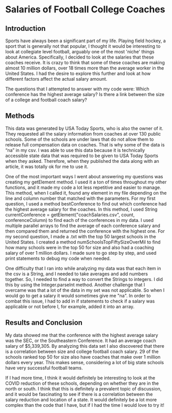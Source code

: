 # Salaries of Football College Coaches

## Introduction

Sports have always been a significant part of my life. Playing field hockey, a sport that is generally not that popular, I thought it would be interesting to look at collegiate level football, arguably one of the most 'niche' things about America. Specifically, I decided to look at the salaries that these coaches receive. It is crazy to think that some of these coaches are making almost 10 million dollars, over 18 times more than the average worker in the United States. I had the desire to explore this further and look at how different factors affect the actual salary amount.

The questions that I attempted to answer with my code were:
  Which conference has the highest average salary?
  Is there a link between the size of a college and football coach salary?




## Methods

This data was generated by USA Today Sports, who is also the owner of it. They requested all the salary information from coaches at over 130 public schools. Some of the schools are under laws that do not allow them to release full compensation data on coaches. That is why some of the data is “na” in my csv. I was able to use this data because it is technically accessible state data that was required to be given to USA Today Sports when they asked. Therefore, when they published the data along with an article, it was totally ok for me to use it.

One of the most important ways I went about answering my questions was creating my getElement method. I used it a ton of times throughout my other functions, and it made my code a lot less repetitive and easier to manage. This method, when I called it, found any element in my file depending on the line and column number that matched with the parameters. For my first question, I used a method bestConference to find out which conference had the highest average salary for the coaches. In this method, I used String currentConference = getElement("coachSalaries.csv", count, conferenceColumn) to find each of the conferences in my data. I used multiple parallel arrays to find the average of each conference salary and then compared them and returned the conference with the highest one. For my second question, I made a .txt with the top 50 largest schools in the United States. I created a method numSchoolsTopFiftySizeOverMil to find how many schools were in the top 50 for size and also had a coaching salary of over 1 million dollars. I made sure to go step by step, and used print statements to debug my code when needed.

One difficulty that I ran into while analyzing my data was that each item in the csv is a String, and I needed to take averages and add numbers together. So, I needed to find a way to convert the Strings to integers. I did this by using the Integer.parseInt method. Another challenge that I overcame was that a lot of the data in my set was not applicable. So when I would go to get a salary it would sometimes give me "na". In order to combat this issue, I had to add in if statements to check if a salary was applicable or not before I, for example, added it into an array.


## Results and Conclusion

My data showed me that the conference with the highest average salary was the SEC, or the Southeastern Conference. It had an average coach salary of $5,339,305. By analyzing this data set I also discovered that there is a correlation between size and college football coach salary. 29 of the schools ranked top 50 for size also have coaches that make over 1 million dollars every year. This makes sense, considering a lot of big state schools have very successful football teams.

If I had more time, I think it would definitely be interesting to look at the COVID reduction of these schools, depending on whether they are in the north or south. I think that this is definitely a prevalent topic of discussion, and it would be fascinating to see if there is a correlation between the salary reduction and location of a state. It would definitely be a lot more complex than the code that I have, but if I had the time I would love to try it!

